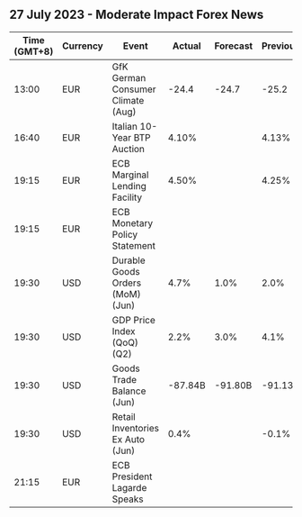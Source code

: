 ## 27 July 2023 - Moderate Impact Forex News

| Time (GMT+8) | Currency | Event | Actual | Forecast | Previous |
|------|----------|-------|--------|----------|----------|
| 13:00 | EUR | GfK German Consumer Climate (Aug) | -24.4 | -24.7 | -25.2 |
| 16:40 | EUR | Italian 10-Year BTP Auction | 4.10% |  | 4.13% |
| 19:15 | EUR | ECB Marginal Lending Facility | 4.50% |  | 4.25% |
| 19:15 | EUR | ECB Monetary Policy Statement |  |  |  |
| 19:30 | USD | Durable Goods Orders (MoM) (Jun) | 4.7% | 1.0% | 2.0% |
| 19:30 | USD | GDP Price Index (QoQ) (Q2) | 2.2% | 3.0% | 4.1% |
| 19:30 | USD | Goods Trade Balance (Jun) | -87.84B | -91.80B | -91.13B |
| 19:30 | USD | Retail Inventories Ex Auto (Jun) | 0.4% |  | -0.1% |
| 21:15 | EUR | ECB President Lagarde Speaks |  |  |  |

